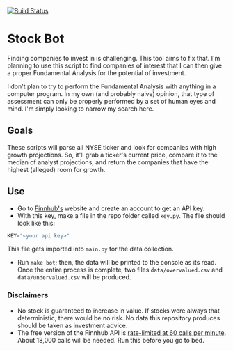 [![Build Status](https://travis-ci.com/aj-staton/stock-bot.svg?branch=master)](https://travis-ci.com/aj-staton/stock-bot)
# Stock Bot
Finding companies to invest in is challenging. This tool aims to fix that. I'm planning to use this script to find companies of interest that I can then give a proper Fundamental Analysis for the potential of investment.

I don't plan to try to perform the Fundamental Analysis with anything in a computer program. In my own (and probably naive) opinion, that type of assessment can only be properly performed by a set of human eyes and mind. I'm simply looking to narrow my search here.

## Goals
These scripts will parse all NYSE ticker and look for companies with high growth projections. So, it'll grab a ticker's current price, compare it to the median of analyst projections, and return the companies that have the highest (alleged) room for growth. 

## Use
* Go to [Finnhub's](https://finnhub.io/) website and create an account to get an API key.
* With this key, make a file in the repo folder called `key.py`. The file should look like this:
```python
KEY="<your api key>"
```
This file gets imported into `main.py` for the data collection.
* Run `make bot`; then, the data will be printed to the console as its read. Once the entire process is complete, two files `data/overvalued.csv` and `data/undervalued.csv` will be produced.

### Disclaimers
 * No stock is guaranteed to increase in value. If stocks were always that deterministic, there would be no risk. No data this repository produces should be taken as investment advice.
 * The free version of the Finnhub API is [rate-limited at 60 calls per minute](https://finnhub.io/pricing). About 18,000 calls will be needed. Run this before you go to bed.
